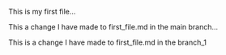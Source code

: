 This is my first file...


This a change I have made to first_file.md in the main branch...

This is a change I have made to first_file.md in the branch_1
